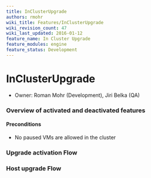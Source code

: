 ```yaml
---
title: InClusterUpgrade
authors: rmohr
wiki_title: Features/InClusterUpgrade
wiki_revision_count: 47
wiki_last_updated: 2016-01-12
feature_name: In Cluster Upgrade
feature_modules: engine
feature_status: Development
---
```


# InClusterUpgrade

*   Owner: Roman Mohr (Development), Jiri Belka (QA)

### Overview of activated and deactivated features

#### Preconditions

*   No paused VMs are allowed in the cluster

### Upgrade activation Flow

### Host upgrade Flow

